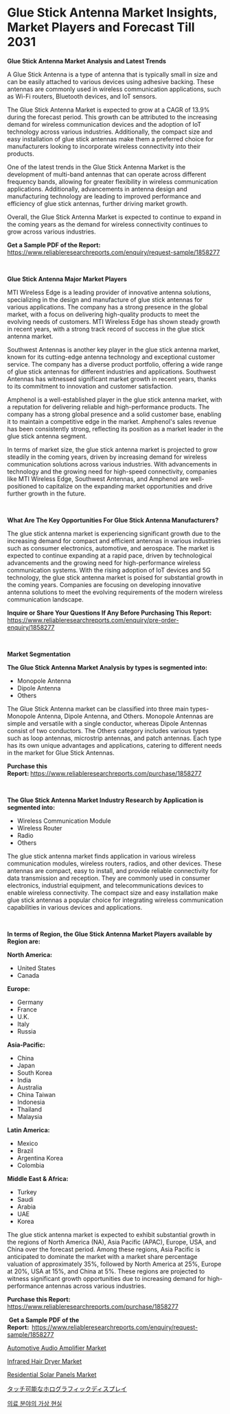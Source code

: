 <p><h1>Glue Stick Antenna Market Insights, Market Players and Forecast Till 2031</h1></p><p><strong>Glue Stick Antenna Market Analysis and Latest Trends</strong></p>
<p><p>A Glue Stick Antenna is a type of antenna that is typically small in size and can be easily attached to various devices using adhesive backing. These antennas are commonly used in wireless communication applications, such as Wi-Fi routers, Bluetooth devices, and IoT sensors.</p><p>The Glue Stick Antenna Market is expected to grow at a CAGR of 13.9% during the forecast period. This growth can be attributed to the increasing demand for wireless communication devices and the adoption of IoT technology across various industries. Additionally, the compact size and easy installation of glue stick antennas make them a preferred choice for manufacturers looking to incorporate wireless connectivity into their products.</p><p>One of the latest trends in the Glue Stick Antenna Market is the development of multi-band antennas that can operate across different frequency bands, allowing for greater flexibility in wireless communication applications. Additionally, advancements in antenna design and manufacturing technology are leading to improved performance and efficiency of glue stick antennas, further driving market growth.</p><p>Overall, the Glue Stick Antenna Market is expected to continue to expand in the coming years as the demand for wireless connectivity continues to grow across various industries.</p></p>
<p><strong>Get a Sample PDF of the Report:&nbsp;</strong> <a href="https://www.reliableresearchreports.com/enquiry/request-sample/1858277">https://www.reliableresearchreports.com/enquiry/request-sample/1858277</a></p>
<p>&nbsp;</p>
<p><strong>Glue Stick Antenna Major Market Players</strong></p>
<p><p>MTI Wireless Edge is a leading provider of innovative antenna solutions, specializing in the design and manufacture of glue stick antennas for various applications. The company has a strong presence in the global market, with a focus on delivering high-quality products to meet the evolving needs of customers. MTI Wireless Edge has shown steady growth in recent years, with a strong track record of success in the glue stick antenna market.</p><p>Southwest Antennas is another key player in the glue stick antenna market, known for its cutting-edge antenna technology and exceptional customer service. The company has a diverse product portfolio, offering a wide range of glue stick antennas for different industries and applications. Southwest Antennas has witnessed significant market growth in recent years, thanks to its commitment to innovation and customer satisfaction.</p><p>Amphenol is a well-established player in the glue stick antenna market, with a reputation for delivering reliable and high-performance products. The company has a strong global presence and a solid customer base, enabling it to maintain a competitive edge in the market. Amphenol's sales revenue has been consistently strong, reflecting its position as a market leader in the glue stick antenna segment.</p><p>In terms of market size, the glue stick antenna market is projected to grow steadily in the coming years, driven by increasing demand for wireless communication solutions across various industries. With advancements in technology and the growing need for high-speed connectivity, companies like MTI Wireless Edge, Southwest Antennas, and Amphenol are well-positioned to capitalize on the expanding market opportunities and drive further growth in the future.</p></p>
<p>&nbsp;</p>
<p><strong>What Are The Key Opportunities For Glue Stick Antenna Manufacturers?</strong></p>
<p><p>The glue stick antenna market is experiencing significant growth due to the increasing demand for compact and efficient antennas in various industries such as consumer electronics, automotive, and aerospace. The market is expected to continue expanding at a rapid pace, driven by technological advancements and the growing need for high-performance wireless communication systems. With the rising adoption of IoT devices and 5G technology, the glue stick antenna market is poised for substantial growth in the coming years. Companies are focusing on developing innovative antenna solutions to meet the evolving requirements of the modern wireless communication landscape.</p></p>
<p><strong>Inquire or Share Your Questions If Any Before Purchasing This Report:</strong> <a href="https://www.reliableresearchreports.com/enquiry/pre-order-enquiry/1858277">https://www.reliableresearchreports.com/enquiry/pre-order-enquiry/1858277</a></p>
<p>&nbsp;</p>
<p><strong>Market Segmentation</strong></p>
<p><strong>The Glue Stick Antenna Market Analysis by types is segmented into:</strong></p>
<p><ul><li>Monopole Antenna</li><li>Dipole Antenna</li><li>Others</li></ul></p>
<p><p>The Glue Stick Antenna market can be classified into three main types- Monopole Antenna, Dipole Antenna, and Others. Monopole Antennas are simple and versatile with a single conductor, whereas Dipole Antennas consist of two conductors. The Others category includes various types such as loop antennas, microstrip antennas, and patch antennas. Each type has its own unique advantages and applications, catering to different needs in the market for Glue Stick Antennas.</p></p>
<p><strong>Purchase this Report:&nbsp;</strong><a href="https://www.reliableresearchreports.com/purchase/1858277">https://www.reliableresearchreports.com/purchase/1858277</a></p>
<p>&nbsp;</p>
<p><strong>The Glue Stick Antenna Market Industry Research by Application is segmented into:</strong></p>
<p><ul><li>Wireless Communication Module</li><li>Wireless Router</li><li>Radio</li><li>Others</li></ul></p>
<p><p>The glue stick antenna market finds application in various wireless communication modules, wireless routers, radios, and other devices. These antennas are compact, easy to install, and provide reliable connectivity for data transmission and reception. They are commonly used in consumer electronics, industrial equipment, and telecommunications devices to enable wireless connectivity. The compact size and easy installation make glue stick antennas a popular choice for integrating wireless communication capabilities in various devices and applications.</p></p>
<p>&nbsp;</p>
<p><strong>In terms of Region, the Glue Stick Antenna Market Players available by Region are:</strong></p>
<p>
    <p> <strong> North America: </strong>
        <ul>
            <li>United States</li>
            <li>Canada</li>
        </ul>
        </p> 
    <p> <strong> Europe: </strong>
        <ul>
            <li>Germany</li>
            <li>France</li>
            <li>U.K.</li>
            <li>Italy</li>
            <li>Russia</li>
        </ul>
        </p> 
    <p> <strong> Asia-Pacific: </strong>
        <ul>
            <li>China</li>
            <li>Japan</li>
            <li>South Korea</li>
            <li>India</li>
            <li>Australia</li>
            <li>China Taiwan</li>
            <li>Indonesia</li>
            <li>Thailand</li>
            <li>Malaysia</li>
        </ul>
        </p> 
    <p> <strong> Latin America: </strong>
        <ul>
            <li>Mexico</li>
            <li>Brazil</li>
            <li>Argentina Korea</li>
            <li>Colombia</li>
        </ul>
        </p> 
    <p> <strong> Middle East & Africa: </strong>
        <ul>
            <li>Turkey</li>
            <li>Saudi</li>
            <li>Arabia</li>
            <li>UAE</li>
            <li>Korea</li>
        </ul>
    </p>
    </p>
<p><p>The glue stick antenna market is expected to exhibit substantial growth in the regions of North America (NA), Asia Pacific (APAC), Europe, USA, and China over the forecast period. Among these regions, Asia Pacific is anticipated to dominate the market with a market share percentage valuation of approximately 35%, followed by North America at 25%, Europe at 20%, USA at 15%, and China at 5%. These regions are projected to witness significant growth opportunities due to increasing demand for high-performance antennas across various industries.</p></p>
<p><strong>Purchase this Report: </strong><a href="https://www.reliableresearchreports.com/purchase/1858277">https://www.reliableresearchreports.com/purchase/1858277</a></p>
<p>&nbsp;<strong>Get a Sample PDF of the Report:&nbsp;&nbsp;</strong><a href="https://www.reliableresearchreports.com/enquiry/request-sample/1858277">https://www.reliableresearchreports.com/enquiry/request-sample/1858277</a></p>
<p><strong></strong></p>
<p><p><a href="https://issuu.com/reportprime-2/docs/automotive-audio-amplifier-market-size-2030.pptx">Automotive Audio Amplifier Market</a></p><p><a href="https://github.com/yemakinde/Market-Research-Report-List-2/blob/main/infrared-hair-dryer-market.md">Infrared Hair Dryer Market</a></p><p><a href="https://github.com/jsmusil/Market-Research-Report-List-2/blob/main/residential-solar-panels-market.md">Residential Solar Panels Market</a></p><p><a href="https://github.com/LeanneBruen2023/Market-Research-Report-List-1/blob/main/927395411662.md">タッチ可能なホログラフィックディスプレイ</a></p><p><a href="https://github.com/iansanftyord09878/Market-Research-Report-List-1/blob/main/133851310770.md">의료 분야의 가상 현실</a></p></p>